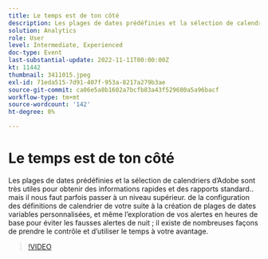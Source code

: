 ```yaml
---
title: Le temps est de ton côté
description: Les plages de dates prédéfinies et la sélection de calendriers d’Adobe sont très utiles pour obtenir des informations rapides et des rapports standard.. mais il nous faut parfois passer à un niveau supérieur. de la configuration des définitions de calendrier de votre suite à la création de plages de dates variables personnalisées, et même l’exploration de vos alertes en heures de base pour éviter les fausses alertes de nuit ; il existe de nombreuses façons de prendre le contrôle et d’utiliser le temps à votre avantage.
solution: Analytics
role: User
level: Intermediate, Experienced
doc-type: Event
last-substantial-update: 2022-11-11T00:00:00Z
kt: 11442
thumbnail: 3411015.jpeg
exl-id: 71eda515-7d91-407f-953a-8217a279b3ae
source-git-commit: ca06e5a8b1602a7bcfb83a43f529680a5a96bacf
workflow-type: tm+mt
source-wordcount: '142'
ht-degree: 0%

---
```


# Le temps est de ton côté

Les plages de dates prédéfinies et la sélection de calendriers d’Adobe sont très utiles pour obtenir des informations rapides et des rapports standard.. mais il nous faut parfois passer à un niveau supérieur. de la configuration des définitions de calendrier de votre suite à la création de plages de dates variables personnalisées, et même l’exploration de vos alertes en heures de base pour éviter les fausses alertes de nuit ; il existe de nombreuses façons de prendre le contrôle et d’utiliser le temps à votre avantage.

>[!VIDEO](https://video.tv.adobe.com/v/3411015/?quality=12&learn=on)
